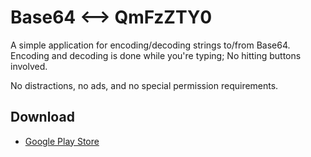 # Base64 <--> QmFzZTY0

A simple application for encoding/decoding strings to/from Base64. 
Encoding and decoding is done while you're typing; No hitting buttons 
involved.

No distractions, no ads, and no special permission requirements.

## Download

* [Google Play Store](https://play.google.com/store/apps/details?id=be.robinj.base64)
